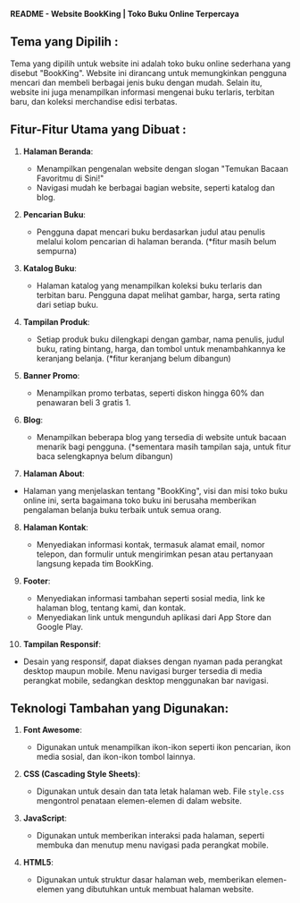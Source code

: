 **README - Website BookKing | Toko Buku Online Terpercaya**

Tema yang Dipilih :
-------------------
Tema yang dipilih untuk website ini adalah toko buku online sederhana yang disebut "BookKing". Website ini dirancang untuk memungkinkan pengguna mencari dan membeli berbagai jenis buku dengan mudah. Selain itu, website ini juga menampilkan informasi mengenai buku terlaris, terbitan baru, dan koleksi merchandise edisi terbatas.


Fitur-Fitur Utama yang Dibuat :
------------------------------
1. **Halaman Beranda**:
   - Menampilkan pengenalan website dengan slogan "Temukan Bacaan Favoritmu di Sini!"
   - Navigasi mudah ke berbagai bagian website, seperti katalog dan blog.

2. **Pencarian Buku**:
   - Pengguna dapat mencari buku berdasarkan judul atau penulis melalui kolom pencarian di halaman beranda. (*fitur masih belum sempurna)

3. **Katalog Buku**:
   - Halaman katalog yang menampilkan koleksi buku terlaris dan terbitan baru. Pengguna dapat melihat gambar, harga, serta rating dari setiap buku.

4. **Tampilan Produk**:
   - Setiap produk buku dilengkapi dengan gambar, nama penulis, judul buku, rating bintang, harga, dan tombol untuk menambahkannya ke keranjang belanja. (*fitur keranjang belum dibangun)

5. **Banner Promo**:
   - Menampilkan promo terbatas, seperti diskon hingga 60% dan penawaran beli 3 gratis 1.

6. **Blog**:
   - Menampilkan beberapa blog yang tersedia di website untuk bacaan menarik bagi pengguna. (*sementara masih tampilan saja, untuk fitur baca selengkapnya belum dibangun)

 7. **Halaman About**:
   - Halaman yang menjelaskan tentang "BookKing", visi dan misi toko buku online ini, serta bagaimana toko buku ini berusaha memberikan pengalaman belanja buku terbaik untuk semua orang.

8. **Halaman Kontak**:
   - Menyediakan informasi kontak, termasuk alamat email, nomor telepon, dan formulir untuk mengirimkan pesan atau pertanyaan langsung kepada tim BookKing.

9. **Footer**:
   - Menyediakan informasi tambahan seperti sosial media, link ke halaman blog, tentang kami, dan kontak.
   - Menyediakan link untuk mengunduh aplikasi dari App Store dan Google Play.

10. **Tampilan Responsif**:
   - Desain yang responsif, dapat diakses dengan nyaman pada perangkat desktop maupun mobile. Menu navigasi burger tersedia di media perangkat mobile, sedangkan desktop menggunakan bar navigasi.


Teknologi Tambahan yang Digunakan:
-----------------------------------
1. **Font Awesome**:
   - Digunakan untuk menampilkan ikon-ikon seperti ikon pencarian, ikon media sosial, dan ikon-ikon tombol lainnya.

2. **CSS (Cascading Style Sheets)**:
   - Digunakan untuk desain dan tata letak halaman web. File `style.css` mengontrol penataan elemen-elemen di dalam website.

3. **JavaScript**:
   - Digunakan untuk memberikan interaksi pada halaman, seperti membuka dan menutup menu navigasi pada perangkat mobile.

4. **HTML5**:
   - Digunakan untuk struktur dasar halaman web, memberikan elemen-elemen yang dibutuhkan untuk membuat halaman website.
